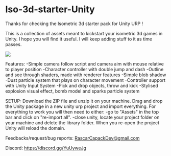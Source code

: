 # Iso-3d-starter-Unity
Thanks for checking the Isometric 3d starter pack for Unity URP !

This is a collection of assets meant to kickstart your isometric 3d games in Unity.
I hope you will find it useful. I will keep adding stuff to it as time passes. 

![](https://github.com/RascarCapack/Iso-3d-starter-Unity/blob/main/isoStarterGif2.gif)

Features:
-Simple camera follow script and camera aim with mouse relative to player position
-Character controller with double jump and dash
-Outline and see through shaders, made with renderer features
-Simple blob shadow
-Dust particle system that plays on character movement
-Controller support with Unity Input System
-Pick and drop objects, throw and kick
-Stylised explosion visual effect, bomb model and sparks particle system

SETUP:
  Download the ZIP file and unzip it on your machine.
  Drag and drop the Unity package in a new unity urp project and import everything.
For everything to work you will then need to either:
-go to "Assets" in the top bar and click on "re-import all".
-close unity, locate your project folder on your machine and delete the library folder. When you re-open the project Unity will reload the domain.

Feedbacks/request/bug reports: 
RascarCapackDev@gmail.com

Discord:
https://discord.gg/YuUyweJg
